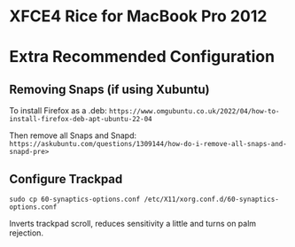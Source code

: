 # XFCE4 Rice for MacBook Pro 2012

# Extra Recommended Configuration

## Removing Snaps (if using Xubuntu)

To install Firefox as a .deb: 
`https://www.omgubuntu.co.uk/2022/04/how-to-install-firefox-deb-apt-ubuntu-22-04`

Then remove all Snaps and Snapd:
`https://askubuntu.com/questions/1309144/how-do-i-remove-all-snaps-and-snapd-pre>`

## Configure Trackpad

`sudo cp 60-synaptics-options.conf /etc/X11/xorg.conf.d/60-synaptics-options.conf`

Inverts trackpad scroll, reduces sensitivity a little and turns on palm rejection.
